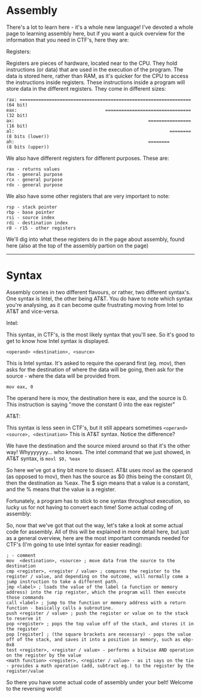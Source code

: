 # Assembly

There's a lot to learn here - it's a whole new language!  I've devoted a whole page to learning assembly here, but if you want a quick overview for the information that you need in CTF's, here they are:

Registers:

Registers are pieces of hardware, located near to the CPU. They hold instructions (or data) that are used in the execution of the program. The data is stored here, rather than RAM, as it's quicker for the CPU to access the instructions inside registers.
These instructions inside a program will store data in the different registers. They come in different sizes:
```
rax: ================================================================ (64 bit)
eax:                                 ================================ (32 bit)
ax:                                                  ================ (16 bit)
al:                                                          ======== (8 bits (lower))
ah:                                                  ========         (8 bits (upper))
```
We also have different registers for different purposes. These are:
```
rax - returns values
rbx - general purpose
rcx - general purpose
rdx - general purpose
```
We also have some other registers that are very important to note:
```
rsp - stack pointer
rbp - base pointer
rsi - source index
rdi - destination index
r8 - r15 - other registers
```
We'll dig into what these registers do in the page about assembly, found here (also at the top of the assembly partion on the page)

<hr>

# Syntax

 Assembly comes in two different flavours, or rather, two different syntax's. One syntax is Intel, the other being AT&T. You do have to note which syntax you're analysing, as it can become quite frustrating moving from Intel to AT&T and vice-versa.
 
 
Intel:


This syntax, in CTF's, is the most likely syntax that you'll see. So it's good to get to know how Intel syntax is displayed.


```
<operand> <destination>, <source>
```
This is Intel syntax. It's asked to require the operand first (eg. mov), then asks for the destination of where the data will be going, then ask for the source - where the data will be provided from.


`mov eax, 0`


The operand here is mov, the destination here is eax, and the source is 0. This instruction is saying "move the constant 0 into the eax register"


AT&T:


This syntax is less seen in CTF's, but it still appears sometimes
```<operand> <source>, <destination>```
This is AT&T syntax. Notice the difference?

We have the destination and the source mixed around so that it's the other way! Whyyyyyyy... who knows. The intel command that we just showed, in AT&T syntax, is
`movl $0, %eax`


So here we've got a tiny bit more to dissect. AT&t uses movl as the operand (as opposed to mov), then has the source as $0 (this being the constant 0), then the destination as %eax. The $ sign means that a value is a constant, and the % means that the value is a register.


Fortunately, a program has to stick to one syntax throughout execution, so lucky us for not having to convert each time!
Some actual coding of assembly:


So, now that we've got that out the way, let's take a look at some actual code for assembly. All of this will be explained in more detail here, but just as a general overview, here are the most important commands needed for CTF's (I'm going to use Intel syntax for easier reading):

```
; - comment
mov  <destination>, <source> ; move data from the source to the destination
cmp <register>, <register / value> ; compares the register to the register / value, and depending on the outcome, will normally come a jump instruction to take a different path.
jmp <label> ; loads the value of the label (a function or memory address) into the rip register, which the program will then execute those commands
call <label> ; jump to the function or memory address with a return function - basically calls a subroutine.
push <register / value> ; push the register or value on to the stack to reserve it
pop <register> ; pops the top value off of the stack, and stores it in the register
pop [register] ; (the square brackets are necessary) - pops the value off of the stack, and saves it into a position in memory, such as ebp-0x8
test <register>, <register / value> - performs a bitwise AND operation on the register by the value
<math function> <register>, <register / value> - as it says on the tin - provides a math operation (add, subtract eg.) to the register by the register/value
```

So there you have some actual code of assembly under your belt! Welcome to the reversing world!
